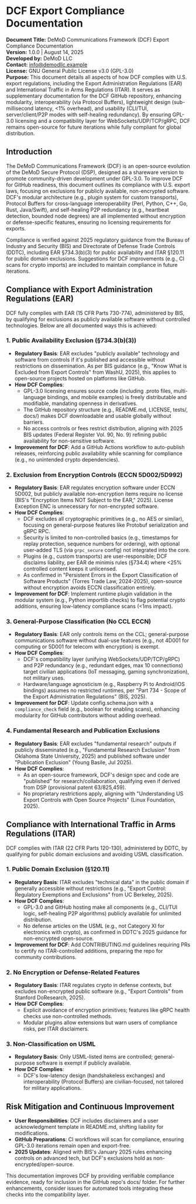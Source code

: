 # DCF Export Compliance Documentation

**Document Title:** DeMoD Communications Framework (DCF) Export Compliance Documentation  
**Version:** 1.0.0 | August 14, 2025  
**Developed by:** DeMoD LLC  
**Contact:** info@demodllc.example  
**License:** GNU General Public License v3.0 (GPL-3.0)  
**Purpose:** This document details all aspects of how DCF complies with U.S. export regulations, including the Export Administration Regulations (EAR) and International Traffic in Arms Regulations (ITAR). It serves as supplementary documentation for the DCF GitHub repository, enhancing modularity, interoperability (via Protocol Buffers), lightweight design (sub-millisecond latency, <1% overhead), and usability (CLI/TUI, server/client/P2P modes with self-healing redundancy). By ensuring GPL-3.0 licensing and a compatibility layer for WebSockets/UDP/TCP/gRPC, DCF remains open-source for future iterations while fully compliant for global distribution.

## Introduction
The DeMoD Communications Framework (DCF) is an open-source evolution of the DeMoD Secure Protocol (DSP), designed as a shareware version to promote community-driven development under GPL-3.0. To improve DCF for GitHub readiness, this document outlines its compliance with U.S. export laws, focusing on exclusions for publicly available, non-encrypted software. DCF's modular architecture (e.g., plugin system for custom transports), Protocol Buffers for cross-language interoperability (Perl, Python, C++, Go, Rust, Java/Swift), and self-healing P2P redundancy (e.g., heartbeat detection, bounded node degrees) are all implemented without encryption or defense-specific features, ensuring no licensing requirements for exports.

Compliance is verified against 2025 regulatory guidance from the Bureau of Industry and Security (BIS) and Directorate of Defense Trade Controls (DDTC), including EAR §734.3(b)(3) for public availability and ITAR §120.11 for public domain exclusions. Suggestions for DCF improvements (e.g., CI scans for crypto imports) are included to maintain compliance in future iterations.

## Compliance with Export Administration Regulations (EAR)
DCF fully complies with EAR (15 CFR Parts 730-774), administered by BIS, by qualifying for exclusions as publicly available software without controlled technologies. Below are all documented ways this is achieved:

### 1. Public Availability Exclusion (§734.3(b)(3))
- **Regulatory Basis**: EAR excludes "publicly available" technology and software from controls if it's published and accessible without restrictions on dissemination. As per BIS guidance (e.g., "Know What is Excluded from Export Controls" from WashU, 2025), this applies to open-source projects hosted on platforms like GitHub.
- **How DCF Complies**:
  - GPL-3.0 licensing ensures source code (including .proto files, multi-language bindings, and mobile examples) is freely distributable and modifiable, mandating openness in derivatives.
  - The GitHub repository structure (e.g., README.md, LICENSE, tests/, docs/) makes DCF downloadable and usable globally without barriers.
  - No access controls or fees restrict distribution, aligning with 2025 BIS updates (Federal Register Vol. 90, No. 9) refining public availability for non-sensitive software.
- **Improvement for DCF**: Add a GitHub Actions workflow to auto-publish releases, reinforcing public availability while scanning for compliance (e.g., no unintended crypto dependencies).

### 2. Exclusion from Encryption Controls (ECCN 5D002/5D992)
- **Regulatory Basis**: EAR regulates encryption software under ECCN 5D002, but publicly available non-encryption items require no license (BIS's "Encryption Items NOT Subject to the EAR," 2025). License Exception ENC is unnecessary for non-encrypted software.
- **How DCF Complies**:
  - DCF excludes all cryptographic primitives (e.g., no AES or similar), focusing on general-purpose features like Protobuf serialization and gRPC RPC.
  - Security is limited to non-controlled basics (e.g., timestamps for replay protection, sequence numbers for ordering), with optional user-added TLS (via `grpc_secure` config) not integrated into the core.
  - Plugins (e.g., custom transports) are user-responsible; DCF disclaims liability, per EAR de minimis rules (§734.4) where <25% controlled content keeps it unlicensed.
  - As confirmed in "Persistent Errors in the Export Classification of Software Products" (Torres Trade Law, 2024-2025), open-source without encryption avoids ECCN classification entirely.
- **Improvement for DCF**: Implement runtime plugin validation in the modular system (e.g., Python importlib checks) to flag potential crypto additions, ensuring low-latency compliance scans (<1ms impact).

### 3. General-Purpose Classification (No CCL ECCN)
- **Regulatory Basis**: EAR only controls items on the CCL; general-purpose communications software without dual-use features (e.g., not 4D001 for computing or 5D001 for telecom with encryption) is exempt.
- **How DCF Complies**:
  - DCF's compatibility layer (unifying WebSockets/UDP/TCP/gRPC) and P2P redundancy (e.g., redundant edges, max 10 connections) target civilian applications (IoT messaging, gaming synchronization), not military uses.
  - Hardware/language agnosticism (e.g., Raspberry Pi to Android/iOS bindings) assumes no restricted runtimes, per "Part 734 - Scope of the Export Administration Regulations" (BIS, 2025).
- **Improvement for DCF**: Update config.schema.json with a `compliance_check` field (e.g., boolean for enabling scans), enhancing modularity for GitHub contributors without adding overhead.

### 4. Fundamental Research and Publication Exclusions
- **Regulatory Basis**: EAR excludes "fundamental research" outputs if publicly disseminated (e.g., "Fundamental Research Exclusion" from Oklahoma State University, 2025) and published software under "Publication Exclusion" (Young Basile, Jul 2025).
- **How DCF Complies**:
  - As an open-source framework, DCF's design spec and code are "published" for research/collaboration, qualifying even if derived from DSP (provisional patent 63/825,459).
  - No proprietary restrictions apply, aligning with "Understanding US Export Controls with Open Source Projects" (Linux Foundation, 2025).

## Compliance with International Traffic in Arms Regulations (ITAR)
DCF complies with ITAR (22 CFR Parts 120-130), administered by DDTC, by qualifying for public domain exclusions and avoiding USML classification.

### 1. Public Domain Exclusion (§120.11)
- **Regulatory Basis**: ITAR excludes "technical data" in the public domain if generally accessible without restrictions (e.g., "Export Control: Regulatory Exemptions and Exclusions" from UC Berkeley, 2025).
- **How DCF Complies**:
  - GPL-3.0 and GitHub hosting make all components (e.g., CLI/TUI logic, self-healing P2P algorithms) publicly available for unlimited distribution.
  - No defense articles on the USML (e.g., not Category XI for electronics with crypto), as confirmed in DDTC's 2025 guidance for non-encrypted open-source.
- **Improvement for DCF**: Add CONTRIBUTING.md guidelines requiring PRs to certify no ITAR-controlled additions, preparing the repo for community contributions.

### 2. No Encryption or Defense-Related Features
- **Regulatory Basis**: ITAR regulates crypto in defense contexts, but excludes non-encrypted public software (e.g., "Export Controls" from Stanford DoResearch, 2025).
- **How DCF Complies**:
  - Explicit avoidance of encryption primitives; features like gRPC health checks use non-controlled methods.
  - Modular plugins allow extensions but warn users of compliance risks, per ITAR disclaimers.

### 3. Non-Classification on USML
- **Regulatory Basis**: Only USML-listed items are controlled; general-purpose software is exempt if publicly available.
- **How DCF Complies**:
  - DCF's low-latency design (handshakeless exchanges) and interoperability (Protocol Buffers) are civilian-focused, not tailored for military applications.

## Risk Mitigation and Continuous Improvement
- **User Responsibilities**: DCF includes disclaimers and a user acknowledgment template in README.md, shifting liability for modifications.
- **GitHub Preparations**: CI workflows will scan for compliance, ensuring GPL-3.0 iterations remain open and export-free.
- **2025 Updates**: Aligned with BIS's January 2025 rules enhancing controls on advanced tech, but DCF's exclusions hold as non-encrypted/open-source.

This documentation improves DCF by providing verifiable compliance evidence, ready for inclusion in the GitHub repo's docs/ folder. For further enhancements, consider issues for automated tools integrating these checks into the compatibility layer.
